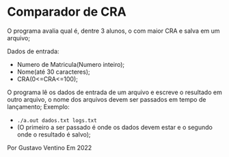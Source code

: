 # Comparador de CRA
O programa avalia qual é, dentre 3 alunos, o com maior CRA e salva em um arquivo;

Dados de entrada:
 - Numero de Matricula(Numero inteiro);
 - Nome(até 30 caracteres);
 - CRA(0<=CRA<=100);

O programa lê os dados de entrada de um arquivo e escreve o resultado em outro arquivo,
o nome dos arquivos devem ser passados em tempo de lançamento;
Exemplo:
  - `./a.out dados.txt logs.txt`
  - (O primeiro a ser passado é onde os dados devem estar e o segundo onde o resultado é salvo);

Por Gustavo Ventino
Em 2022

